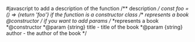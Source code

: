 #javascript 
to add a description of the function 
     /** description */
     const foo = () => {return 'foo'}
if the function is a constructor class 
     /**
     *represents a book 
     @constructor
     */
if you want to add params 
     /**
     *represents a book 
     *@constructor
     *@param {string} title - title of the book 
     *@param {string} author - the author of the book 
     */
